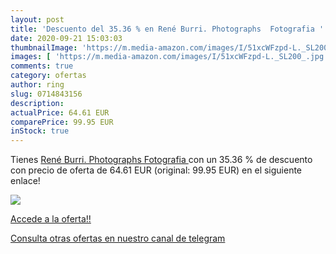 ```yaml
---
layout: post
title: 'Descuento del 35.36 % en René Burri. Photographs  Fotografia '
date: 2020-09-21 15:03:03
thumbnailImage: 'https://m.media-amazon.com/images/I/51xcWFzpd-L._SL200_.jpg'
images: [ 'https://m.media-amazon.com/images/I/51xcWFzpd-L._SL200_.jpg' ]
comments: true
category: ofertas
author: ring
slug: 0714843156
description:
actualPrice: 64.61 EUR
comparePrice: 99.95 EUR
inStock: true
---
```


Tienes [René Burri. Photographs  Fotografia ](https://www.amazon.com/dp/0714843156/?tag=redken08-20) con un 35.36 % de descuento con precio de oferta de 64.61 EUR (original: 99.95 EUR) en el siguiente enlace!

[![](https://m.media-amazon.com/images/I/51xcWFzpd-L._SL200_.jpg)](https://www.amazon.com/dp/0714843156/?tag=redken08-20)

[Accede a la oferta!!](https://www.amazon.com/dp/0714843156/?tag=redken08-20)

[Consulta otras ofertas en nuestro canal de telegram](https://t.me/s/ofertas25)
